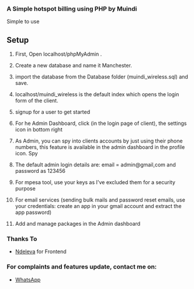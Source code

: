### A Simple hotspot billing using PHP by Muindi

Simple to use

## Setup

1. First, Open localhost/phpMyAdmin .

2. Create a new database and name it Manchester.

3. import the database from the Database folder (muindi_wireless.sql) and save.

4. localhost/muindi_wireless is the default index which opens the login form of the client.

5. signup for a user to get started

6. For he Admin Dashboard, click (in the login page of client), the settings icon in bottom right

7. As Admin, you can spy into clients accounts by just using their phone numbers, this feature is available in the admin dashboard in the profile icon. Spy

8. The default admin login details are: email = admin@gmail,com and password as 123456

9. For mpesa tool, use your keys as I've excluded them for a security purpose

10. For email services (sending bulk mails and password reset emails, use your credentials: create an app in your gmail account and extract the app password)

11. Add and manage packages in the Admin dashboard

### Thanks To

- [Ndeleva](https://github.com/Ndelevamutua) for Frontend

### For complaints and features update, contact me on:

- [WhatsApp](https://wa.me/254115783375)
